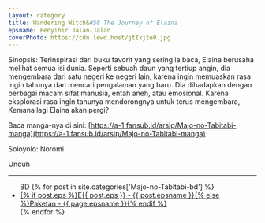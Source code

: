 ```yaml
---
layout: category
title: Wandering Witch&#58 The Journey of Elaina
epsname: Penyihir Jalan-Jalan
coverPhoto: https://cdn.lewd.host/jtIxjte0.jpg
---
```


Sinopsis: Terinspirasi dari buku favorit yang sering ia baca, Elaina berusaha melihat semua isi dunia. Seperti sebuah daun yang tertiup angin, dia mengembara dari satu negeri ke negeri lain, karena ingin memuaskan rasa ingin tahunya dan mencari pengalaman yang baru. Dia dihadapkan dengan berbagai macam sifat manusia, entah aneh, atau emosional. Karena eksplorasi rasa ingin tahunya mendorongnya untuk terus mengembara, Kemana lagi Elaina akan pergi?

Baca manga-nya di sini: [https://a-1.fansub.id/arsip/Majo-no-Tabitabi-manga](https://a-1.fansub.id/arsip/Majo-no-Tabitabi-manga)

Soloyolo: Noromi

Unduh

---
  <ul>
  BD
    {% for post in site.categories['Majo-no-Tabitabi-bd'] %}
  <li><a class="white pinkhover" href="{{ site.baseurl }}{{ post.url }}">{% if post.eps %}E{{ post.eps }} - {{ post.epsname }}{% else %}Paketan - {{ page.epsname }}{% endif %}</a></li>
  {% endfor %}
  </ul>